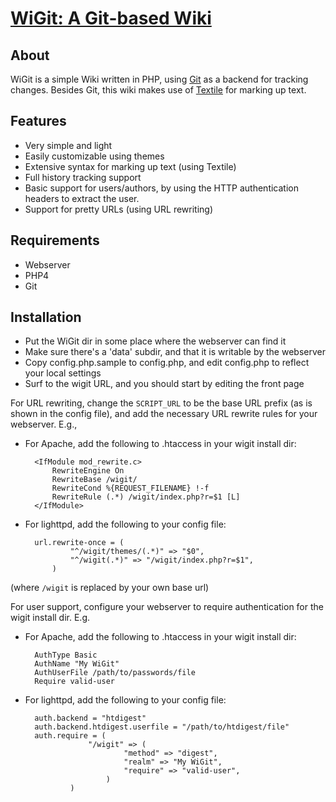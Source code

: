 # [WiGit: A Git-based Wiki](http://el-tramo.be/software/wigit)

## About

WiGit is a simple Wiki written in PHP, using [Git](http://git.or.cz/) as 
a backend for tracking changes. Besides Git, this wiki makes use of 
[Textile](http://textile.thresholdstate.com/) for marking up text. 


## Features

- Very simple and light
- Easily customizable using themes
- Extensive syntax for marking up text (using Textile)
- Full history tracking support
- Basic support for users/authors, by using the HTTP authentication headers 
  to extract the user.
- Support for pretty URLs (using URL rewriting)


## Requirements

- Webserver
- PHP4
- Git


## Installation

- Put the WiGit dir in some place where the webserver can find it
- Make sure there's a 'data' subdir, and that it is writable by the webserver
- Copy config.php.sample to config.php, and edit config.php to reflect your 
  local settings
- Surf to the wigit URL, and you should start by editing the front page

For URL rewriting, change the `SCRIPT_URL` to be the base URL prefix (as 
is shown in the config file), and add the necessary URL rewrite rules for
your webserver. E.g.,

- For Apache, add the following to .htaccess in your wigit install dir:

		<IfModule mod_rewrite.c>
			RewriteEngine On
			RewriteBase /wigit/
			RewriteCond %{REQUEST_FILENAME} !-f
			RewriteRule (.*) /wigit/index.php?r=$1 [L] 
		</IfModule>

- For lighttpd, add the following to your config file:

		url.rewrite-once = (
				"^/wigit/themes/(.*)" => "$0",
				"^/wigit(.*)" => "/wigit/index.php?r=$1",
			)

(where `/wigit` is replaced by your own base url)

For user support, configure your webserver to require authentication for
the wigit install dir. E.g.

- For Apache, add the following to .htaccess in your wigit install dir:

		AuthType Basic
		AuthName "My WiGit"
		AuthUserFile /path/to/passwords/file
		Require valid-user

- For lighttpd, add the following to your config file:

		auth.backend = "htdigest"
		auth.backend.htdigest.userfile = "/path/to/htdigest/file"
		auth.require = (
					"/wigit" => (
							"method" => "digest",
							"realm" => "My WiGit",
							"require" => "valid-user",
						)
				)
